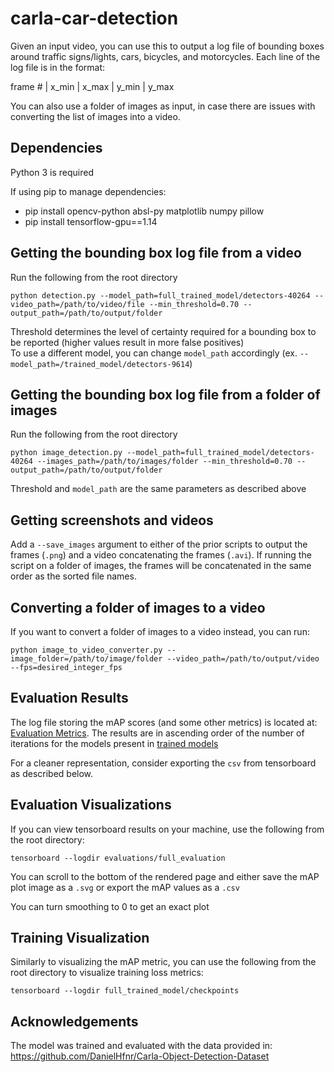 # carla-car-detection

Given an input video, you can use this to output a log file of bounding boxes around traffic signs/lights, cars, bicycles, and motorcycles. Each line of the log file is in the format: 

frame # | x_min | x_max | y_min | y_max

You can also use a folder of images as input, in case there are issues with converting the list of images into a video.

## Dependencies ##
Python 3 is required

If using pip to manage dependencies:
* pip install opencv-python absl-py matplotlib numpy pillow
* pip install tensorflow-gpu==1.14

## Getting the bounding box log file from a video ##
Run the following from the root directory
```
python detection.py --model_path=full_trained_model/detectors-40264 --video_path=/path/to/video/file --min_threshold=0.70 --output_path=/path/to/output/folder
```

Threshold determines the level of certainty required for a bounding box to be reported (higher values result in more false positives) \
To use a different model, you can change `model_path` accordingly (ex. `--model_path=/trained_model/detectors-9614`)

## Getting the bounding box log file from a folder of images ##
Run the following from the root directory
```
python image_detection.py --model_path=full_trained_model/detectors-40264 --images_path=/path/to/images/folder --min_threshold=0.70 --output_path=/path/to/output/folder
```

Threshold and `model_path` are the same parameters as described above

## Getting screenshots and videos ##
Add a `--save_images` argument to either of the prior scripts to output the frames (`.png`) and a video concatenating the frames (`.avi`). If running the script on a folder of images, the frames will be concatenated in the same order as the sorted file names.

## Converting a folder of images to a video ##
If you want to convert a folder of images to a video instead, you can run:
```
python image_to_video_converter.py --image_folder=/path/to/image/folder --video_path=/path/to/output/video --fps=desired_integer_fps
```

## Evaluation Results ##
The log file storing the mAP scores (and some other metrics) is located at: [Evaluation Metrics](evaluations/full_evaluation/log.txt). The results are in ascending order of the number of iterations for the models present in [trained models](full_trained_model) 

For a cleaner representation, consider exporting the `csv` from tensorboard as described below.

## Evaluation Visualizations ##
If you can view tensorboard results on your machine, use the following from the root directory:
```
tensorboard --logdir evaluations/full_evaluation
```
You can scroll to the bottom of the rendered page and either save the mAP plot image as a `.svg` or export the mAP values as a `.csv`

You can turn smoothing to 0 to get an exact plot

## Training Visualization ##
Similarly to visualizing the mAP metric, you can use the following from the root directory to visualize training loss metrics:
```
tensorboard --logdir full_trained_model/checkpoints
```

## Acknowledgements ##
The model was trained and evaluated with the data provided in: https://github.com/DanielHfnr/Carla-Object-Detection-Dataset
